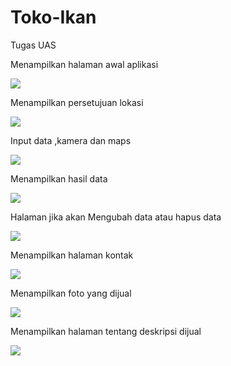 # Toko-Ikan
Tugas UAS

Menampilkan halaman awal aplikasi

<img src="https://github.com/KholifahNovitasari/Toko-Ikan/blob/master/tampilanawalvitafiks.JPG">

Menampilkan persetujuan lokasi

<img src="https://github.com/KholifahNovitasari/Toko-Ikan/blob/master/Maps%20Vita%20persetujuan.JPG">

Input data ,kamera dan maps

<img src="https://github.com/KholifahNovitasari/Toko-Ikan/blob/master/input%20data%20dan%20kamera.JPG">

Menampilkan hasil data

<img src="https://github.com/KholifahNovitasari/Toko-Ikan/blob/master/hasil%20data.JPG">

Halaman jika akan Mengubah data atau hapus data

<img src="https://github.com/KholifahNovitasari/Toko-Ikan/blob/master/hapus%20ubah.JPG">

Menampilkan halaman kontak

<img src="https://github.com/KholifahNovitasari/Toko-Ikan/blob/master/tampilan%20kontak%20fiks.JPG">

Menampilkan foto yang dijual

<img src="https://github.com/KholifahNovitasari/Toko-Ikan/blob/master/Tampilan%20menu%20ikan.JPG">

Menampilkan halaman tentang deskripsi dijual

<img src="https://github.com/KholifahNovitasari/Toko-Ikan/blob/master/tampilan%20about%20fiks.JPG">
